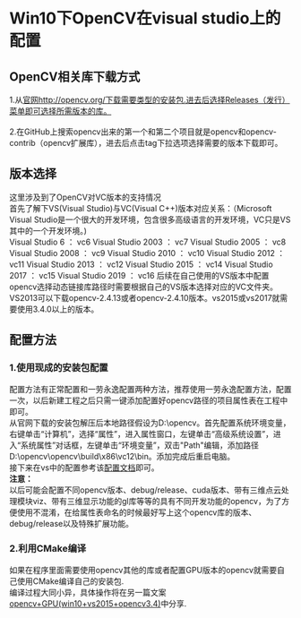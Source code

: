 # Win10下OpenCV在visual studio上的配置<br>
## OpenCV相关库下载方式<br>
1.从[官网](http://opencv.org/)http://opencv.org/下载需要类型的安装包.进去后选择Releases（发行）菜单即可选择所需版本的库。<br>    
2.在GitHub上搜索opencv出来的第一个和第二个项目就是opencv和opencv-contrib（opencv扩展库），进去后点击tag下拉选项选择需要的版本下载即可。<br>
## 版本选择<br>
这里涉及到了OpenCV对VC版本的支持情况<br>
首先了解下VS(Visual Studio)与VC(Visual C++)版本对应关系：（Microsoft Visual Studio是一个很大的开发环境，包含很多高级语言的开发环境，VC只是VS其中的一个开发环境。)<br>
        Visual Studio 6 ： vc6
        Visual Studio 2003 ： vc7
        Visual Studio 2005 ： vc8
        Visual Studio 2008 ： vc9
        Visual Studio 2010 ： vc10
        Visual Studio 2012 ： vc11
        Visual Studio 2013 ： vc12
        Visual Studio 2015 ： vc14
        Visual Studio 2017 ： vc15
        Visual Studio 2019 ： vc16
后续在自己使用的VS版本中配置opencv选择动态链接库路径时需要根据自己的VS版本选择对应的VC文件夹。<br>
VS2013可以下载opencv-2.4.13或者opencv-2.4.10版本。vs2015或vs2017就需要使用3.4.0以上的版本。<br>
## 配置方法<br>
### 1.使用现成的安装包配置<br>
配置方法有正常配置和一劳永逸配置两种方法，推荐使用一劳永逸配置方法，配置一次，以后新建工程之后只需一键添加配置好opencv路径的项目属性表在工程中即可。<br>
从官网下载的安装包解压后本地路径假设为D:\opencv。首先配置系统环境变量，右键单击“计算机”，选择“属性”，进入属性窗口，左键单击“高级系统设置”，进入“系统属性”对话框，左键单击“环境变量”，双击"Path"编辑，添加路径D:\opencv\opencv\build\x86\vc12\bin。添加完成后重启电脑。<br>
接下来在vs中的配置参考该[配置文档](https://blog.csdn.net/tercel_zhang/article/details/42041447)即可。<br>
**注意：**  
以后可能会配置不同opencv版本、debug/release、cuda版本、带有三维点云处理模块viz、带有三维显示功能的gl库等等的具有不同开发功能的opencv，为了方便使用不混淆，在给属性表命名的时候最好写上这个opencv库的版本、debug/release以及特殊扩展功能。<br>
### 2.利用CMake编译<br>
如果在程序里面需要使用opencv其他的库或者配置GPU版本的opencv就需要自己使用CMake编译自己的安装包.<br> 
编译过程大同小异，具体操作将在另一篇文案[opencv+GPU(win10+vs2015+opencv3.4)](链接)中分享.<br>
